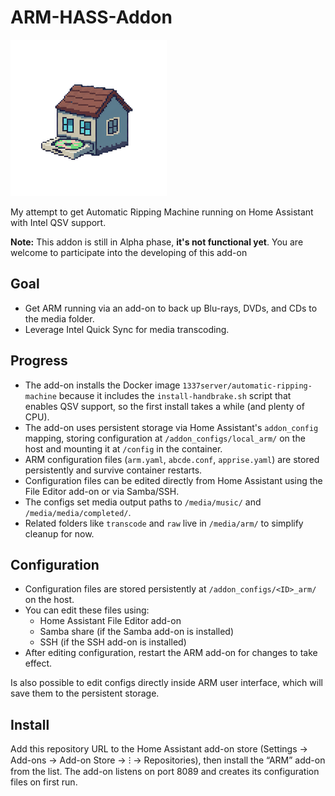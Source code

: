 # ARM-HASS-Addon

![ARM Logo](arm/logo.png)

My attempt to get Automatic Ripping Machine running on Home Assistant with Intel QSV support.

**Note:** This addon is still in Alpha phase, **it's not functional yet**. You are welcome to participate into the developing of this add-on

## Goal

- Get ARM running via an add-on to back up Blu-rays, DVDs, and CDs to the media folder.
- Leverage Intel Quick Sync for media transcoding.

## Progress

- The add-on installs the Docker image `1337server/automatic-ripping-machine` because it includes the `install-handbrake.sh` script that enables QSV support, so the first install takes a while (and plenty of CPU).
- The add-on uses persistent storage via Home Assistant's `addon_config` mapping, storing configuration at `/addon_configs/local_arm/` on the host and mounting it at `/config` in the container.
- ARM configuration files (`arm.yaml`, `abcde.conf`, `apprise.yaml`) are stored persistently and survive container restarts.
- Configuration files can be edited directly from Home Assistant using the File Editor add-on or via Samba/SSH.
- The configs set media output paths to `/media/music/` and `/media/media/completed/`.
- Related folders like `transcode` and `raw` live in `/media/arm/` to simplify cleanup for now.

## Configuration

- Configuration files are stored persistently at `/addon_configs/<ID>_arm/` on the host.
- You can edit these files using:
  - Home Assistant File Editor add-on
  - Samba share (if the Samba add-on is installed)
  - SSH (if the SSH add-on is installed)
- After editing configuration, restart the ARM add-on for changes to take effect.

Is also possible to edit configs directly inside ARM user interface, which will save them to the persistent storage.

## Install

Add this repository URL to the Home Assistant add-on store (Settings → Add-ons → Add-on Store → ⁝ → Repositories), then install the “ARM” add-on from the list. The add-on listens on port 8089 and creates its configuration files on first run.
